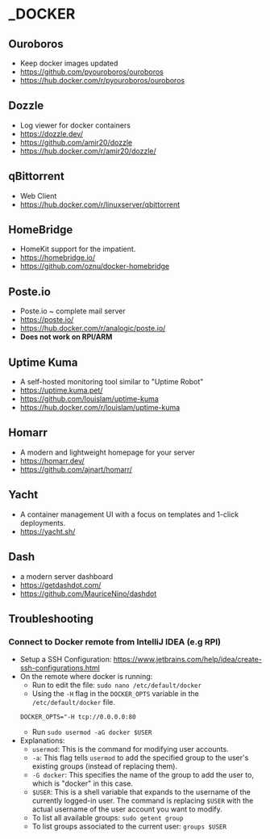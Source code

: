 # _DOCKER

## Ouroboros
* Keep docker images updated
* https://github.com/pyouroboros/ouroboros
* https://hub.docker.com/r/pyouroboros/ouroboros

## Dozzle
* Log viewer for docker containers
* https://dozzle.dev/
* https://github.com/amir20/dozzle
* https://hub.docker.com/r/amir20/dozzle/

## qBittorrent
* Web Client 
* https://hub.docker.com/r/linuxserver/qbittorrent

## HomeBridge
* HomeKit support for the impatient.
* https://homebridge.io/
* https://github.com/oznu/docker-homebridge

## Poste.io
* Poste.io ~ complete mail server
* https://poste.io/
* https://hub.docker.com/r/analogic/poste.io/
* **Does not work on RPI/ARM**

## Uptime Kuma
* A self-hosted monitoring tool similar to "Uptime Robot"
* https://uptime.kuma.pet/
* https://github.com/louislam/uptime-kuma
* https://hub.docker.com/r/louislam/uptime-kuma

## Homarr
* A modern and lightweight homepage for your server
* https://homarr.dev/
* https://github.com/ajnart/homarr/

## Yacht
* A container management UI with a focus on templates and 1-click deployments.
* https://yacht.sh/

## Dash
* a modern server dashboard
* https://getdashdot.com/
* https://github.com/MauriceNino/dashdot

## Troubleshooting

### Connect to Docker remote from IntelliJ IDEA (e.g RPI)
 * Setup a SSH Configuration: https://www.jetbrains.com/help/idea/create-ssh-configurations.html
 * On the remote where docker is running:
   * Run to edit the file: `sudo nano /etc/default/docker`
   * Using the `-H` flag in the `DOCKER_OPTS` variable in the `/etc/default/docker` file.
    ````
    DOCKER_OPTS="-H tcp://0.0.0.0:80
    ````
   * Run `sudo usermod -aG docker $USER`
 * Explanations:
   * `usermod`: This is the command for modifying user accounts.
   * `-a`: This flag tells `usermod` to add the specified group to the user's existing groups (instead of replacing them).
   * `-G docker`: This specifies the name of the group to add the user to, which is "docker" in this case.
   * `$USER`: This is a shell variable that expands to the username of the currently logged-in user. The command is replacing `$USER` with the actual username of the user account you want to modify.
   * To list all available groups: `sudo getent group`
   * To list groups associated to the current user: `groups $USER`
